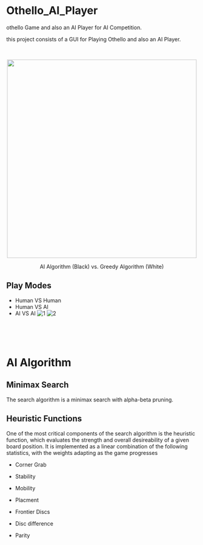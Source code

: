 # Othello_AI_Player


<p>othello Game and also an AI Player for AI Competition.</p>
<p>this project consists of a GUI for Playing Othello and also an AI Player.</p>

<br/>
<p align="center">
  <img width="500" height="522" src="/../master/doc/vs_greedy.gif?raw=true"/>
  
  <p align="center">AI Algorithm (Black) vs. Greedy Algorithm (White)</p>
</p>

Play Modes
----------
* Human VS Human
* Human VS AI
* AI VS AI
![1](https://github.com/moaz152/Othello_AI_Player/assets/85046148/0e30fa59-1c1b-448e-952e-14a880bee488)
![2](https://github.com/moaz152/Othello_AI_Player/assets/85046148/ed5783c8-b927-47ed-afc4-dcac06cafdd2)




<br/>
<br/>
<br/>

# AI Algorithm


Minimax Search
--------------
The search algorithm is a minimax search with alpha-beta pruning.


Heuristic Functions
-------------------
One of the most critical components of the search algorithm is the heuristic function, which evaluates the strength and overall desireability of a given board position. It is implemented as a linear combination of the following statistics, with the weights adapting as the game progresses

* Corner Grab 
* Stability 

* Mobility 

* Placment

* Frontier Discs

* Disc difference 

* Parity 
